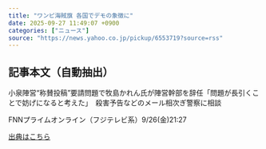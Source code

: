```yaml
---
title: "ワンピ海賊旗 各国でデモの象徴に"
date: 2025-09-27 11:49:07 +0900
categories: ["ニュース"]
source: "https://news.yahoo.co.jp/pickup/6553719?source=rss"
---
```


## 記事本文（自動抽出）
<div><div class="sc-1t7ra5j-6 hhriyT"><p class="sc-1t7ra5j-7 casbUp">小泉陣営“称賛投稿”要請問題で牧島かれん氏が陣営幹部を辞任「問題が長引くことで妨げになると考えた」　殺害予告などのメール相次ぎ警察に相談</p><p class="sc-1t7ra5j-8 bVxZvL"><span class="sc-1t7ra5j-9 dIJJqB">FNNプライムオンライン（フジテレビ系）</span><time><span class="sc-1t7ra5j-10 cfHAOL">9/26(金)</span><span class="sc-1t7ra5j-10 cfHAOL">21:27</span></time></p></div></div>

[出典はこちら](https://news.yahoo.co.jp/pickup/6553719?source=rss)
